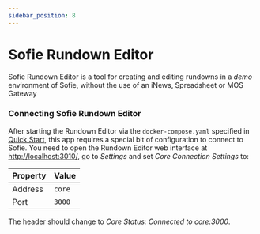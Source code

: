 ```yaml
---
sidebar_position: 8
---
```


# Sofie Rundown Editor

Sofie Rundown Editor is a tool for creating and editing rundowns in a _demo_ environment of Sofie, without the use of an iNews, Spreadsheet or MOS Gateway

### Connecting Sofie Rundown Editor

After starting the Rundown Editor via the `docker-compose.yaml` specified in [Quick Start](./installing-sofie-server-core), this app requires a special bit of configuration to connect to Sofie. You need to open the Rundown Editor web interface at [http://localhost:3010/](http://localhost:3010/), go to _Settings_ and set _Core Connection Settings_ to:

| Property | Value  |
| -------- | ------ |
| Address  | `core` |
| Port     | `3000` |

The header should change to _Core Status: Connected to core:3000_.
